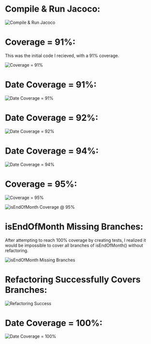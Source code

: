 # Compile & Run Jacoco:

![Compile & Run Jacoco](assets/compile_run.png)

# Coverage = 91%:

This was the initial code I recieved, with a 91% coverage.

![Coverage = 91%](assets/coverage91.png)

# Date Coverage = 91%:

![Date Coverage = 91%](assets/date_coverage91.png)

# Date Coverage = 92%:

![Date Coverage = 92%](assets/date_coverage92.png)

# Date Coverage = 94%:

![Date Coverage = 94%](assets/date_coverage94.png)

# Coverage = 95%:

![Coverage = 95%](assets/coverage95.png)

![isEndOfMonth Coverage @ 95%](assets/isendofmonth_95.png)

# isEndOfMonth Missing Branches:

After attempting to reach 100% coverage by creating tests,
I realized it would be impossible to cover all branches
of isEndOfMonth() without refactoring.

![isEndOfMonth Missing Branches](assets/isendofmonth_wrong.png)

# Refactoring Successfully Covers Branches:

![Refactoring Success](assets/refactored_success.png)

# Date Coverage = 100%:

![Date Coverage = 100%](assets/coverage100.png)
